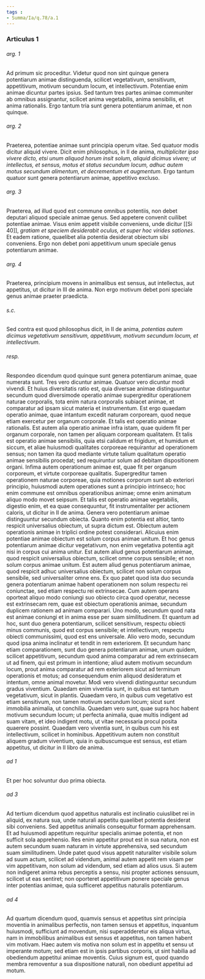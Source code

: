 ```yaml
---
tags : 
- Summa/Ia/q.78/a.1
---
```


### Articulus 1

###### arg. 1
Ad primum sic proceditur. Videtur quod non sint quinque genera potentiarum animae distinguenda, scilicet vegetativum, sensitivum, appetitivum, motivum secundum locum, et intellectivum. Potentiae enim animae dicuntur partes ipsius. Sed tantum tres partes animae communiter ab omnibus assignantur, scilicet anima vegetabilis, anima sensibilis, et anima rationalis. Ergo tantum tria sunt genera potentiarum animae, et non quinque.

###### arg. 2
Praeterea, potentiae animae sunt principia operum vitae. Sed quatuor modis dicitur aliquid vivere. Dicit enim philosophus, in II de anima, *multipliciter ipso vivere dicto, etsi unum aliquod horum insit solum, aliquid dicimus vivere; ut intellectus, et sensus, motus et status secundum locum, adhuc autem motus secundum alimentum, et decrementum et augmentum*. Ergo tantum quatuor sunt genera potentiarum animae, appetitivo excluso.

###### arg. 3
Praeterea, ad illud quod est commune omnibus potentiis, non debet deputari aliquod speciale animae genus. Sed appetere convenit cuilibet potentiae animae. Visus enim appetit visibile conveniens, unde dicitur [[Si 40]], *gratiam et speciem desiderabit oculus, et super hoc virides sationes*. Et eadem ratione, quaelibet alia potentia desiderat obiectum sibi conveniens. Ergo non debet poni appetitivum unum speciale genus potentiarum animae.

###### arg. 4
Praeterea, principium movens in animalibus est sensus, aut intellectus, aut appetitus, ut dicitur in III de anima. Non ergo motivum debet poni speciale genus animae praeter praedicta.

###### s.c.
Sed contra est quod philosophus dicit, in II de anima, *potentias autem dicimus vegetativum sensitivum, appetitivum, motivum secundum locum, et intellectivum*.

###### resp.
Respondeo dicendum quod quinque sunt genera potentiarum animae, quae numerata sunt. Tres vero dicuntur animae. Quatuor vero dicuntur modi vivendi. Et huius diversitatis ratio est, quia diversae animae distinguuntur secundum quod diversimode operatio animae supergreditur operationem naturae corporalis, tota enim natura corporalis subiacet animae, et comparatur ad ipsam sicut materia et instrumentum. Est ergo quaedam operatio animae, quae intantum excedit naturam corpoream, quod neque etiam exercetur per organum corporale. Et talis est operatio animae rationalis. Est autem alia operatio animae infra istam, quae quidem fit per organum corporale, non tamen per aliquam corpoream qualitatem. Et talis est operatio animae sensibilis, quia etsi calidum et frigidum, et humidum et siccum, et aliae huiusmodi qualitates corporeae requirantur ad operationem sensus; non tamen ita quod mediante virtute talium qualitatum operatio animae sensibilis procedat; sed requiruntur solum ad debitam dispositionem organi. Infima autem operationum animae est, quae fit per organum corporeum, et virtute corporeae qualitatis. Supergreditur tamen operationem naturae corporeae, quia motiones corporum sunt ab exteriori principio, huiusmodi autem operationes sunt a principio intrinseco; hoc enim commune est omnibus operationibus animae; omne enim animatum aliquo modo movet seipsum. Et talis est operatio animae vegetabilis, digestio enim, et ea quae consequuntur, fit instrumentaliter per actionem caloris, ut dicitur in II de anima. Genera vero potentiarum animae distinguuntur secundum obiecta. Quanto enim potentia est altior, tanto respicit universalius obiectum, ut supra dictum est. Obiectum autem operationis animae in triplici ordine potest considerari. Alicuius enim potentiae animae obiectum est solum corpus animae unitum. Et hoc genus potentiarum animae dicitur vegetativum, non enim vegetativa potentia agit nisi in corpus cui anima unitur. Est autem aliud genus potentiarum animae, quod respicit universalius obiectum, scilicet omne corpus sensibile; et non solum corpus animae unitum. Est autem aliud genus potentiarum animae, quod respicit adhuc universalius obiectum, scilicet non solum corpus sensibile, sed universaliter omne ens. Ex quo patet quod ista duo secunda genera potentiarum animae habent operationem non solum respectu rei coniunctae, sed etiam respectu rei extrinsecae. Cum autem operans oporteat aliquo modo coniungi suo obiecto circa quod operatur, necesse est extrinsecam rem, quae est obiectum operationis animae, secundum duplicem rationem ad animam comparari. Uno modo, secundum quod nata est animae coniungi et in anima esse per suam similitudinem. Et quantum ad hoc, sunt duo genera potentiarum, scilicet sensitivum, respectu obiecti minus communis, quod est corpus sensibile; et intellectivum, respectu obiecti communissimi, quod est ens universale. Alio vero modo, secundum quod ipsa anima inclinatur et tendit in rem exteriorem. Et secundum hanc etiam comparationem, sunt duo genera potentiarum animae, unum quidem, scilicet appetitivum, secundum quod anima comparatur ad rem extrinsecam ut ad finem, qui est primum in intentione; aliud autem motivum secundum locum, prout anima comparatur ad rem exteriorem sicut ad terminum operationis et motus; ad consequendum enim aliquod desideratum et intentum, omne animal movetur. Modi vero vivendi distinguuntur secundum gradus viventium. Quaedam enim viventia sunt, in quibus est tantum vegetativum, sicut in plantis. Quaedam vero, in quibus cum vegetativo est etiam sensitivum, non tamen motivum secundum locum; sicut sunt immobilia animalia, ut conchilia. Quaedam vero sunt, quae supra hoc habent motivum secundum locum; ut perfecta animalia, quae multis indigent ad suam vitam, et ideo indigent motu, ut vitae necessaria procul posita quaerere possint. Quaedam vero viventia sunt, in quibus cum his est intellectivum, scilicet in hominibus. Appetitivum autem non constituit aliquem gradum viventium, quia in quibuscumque est sensus, est etiam appetitus, ut dicitur in II libro de anima.

###### ad 1
Et per hoc solvuntur duo prima obiecta.

###### ad 3
Ad tertium dicendum quod appetitus naturalis est inclinatio cuiuslibet rei in aliquid, ex natura sua, unde naturali appetitu quaelibet potentia desiderat sibi conveniens. Sed appetitus animalis consequitur formam apprehensam. Et ad huiusmodi appetitum requiritur specialis animae potentia, et non sufficit sola apprehensio. Res enim appetitur prout est in sua natura, non est autem secundum suam naturam in virtute apprehensiva, sed secundum suam similitudinem. Unde patet quod visus appetit naturaliter visibile solum ad suum actum, scilicet ad videndum, animal autem appetit rem visam per vim appetitivam, non solum ad videndum, sed etiam ad alios usus. Si autem non indigeret anima rebus perceptis a sensu, nisi propter actiones sensuum, scilicet ut eas sentiret; non oporteret appetitivum ponere speciale genus inter potentias animae, quia sufficeret appetitus naturalis potentiarum.

###### ad 4
Ad quartum dicendum quod, quamvis sensus et appetitus sint principia moventia in animalibus perfectis, non tamen sensus et appetitus, inquantum huiusmodi, sufficiunt ad movendum, nisi superadderetur eis aliqua virtus, nam in immobilibus animalibus est sensus et appetitus, non tamen habent vim motivam. Haec autem vis motiva non solum est in appetitu et sensu ut imperante motum; sed etiam est in ipsis partibus corporis, ut sint habilia ad obediendum appetitui animae moventis. Cuius signum est, quod quando membra removentur a sua dispositione naturali, non obediunt appetitui ad motum.

